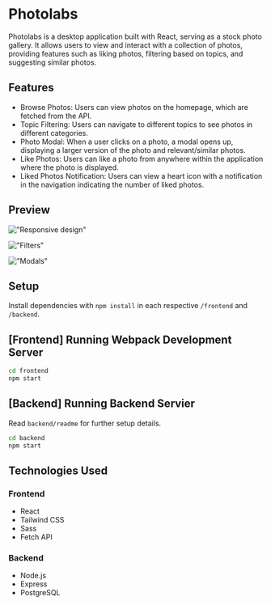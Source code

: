 # Photolabs
Photolabs is a desktop application built with React, serving as a stock photo gallery. It allows users to view and interact with a collection of photos, providing features such as liking photos, filtering based on topics, and suggesting similar photos.

## Features
- Browse Photos: Users can view photos on the homepage, which are fetched from the API.
- Topic Filtering: Users can navigate to different topics to see photos in different categories.
- Photo Modal: When a user clicks on a photo, a modal opens up, displaying a larger version of the photo and relevant/similar photos.
- Like Photos: Users can like a photo from anywhere within the application where the photo is displayed.
- Liked Photos Notification: Users can view a heart icon with a notification in the navigation indicating the number of liked photos.

## Preview

!["Responsive design"](https://github.com/itiand/photolabs/blob/main/frontend/docs/layout-change.gif?raw=true)


!["Filters"](https://github.com/itiand/photolabs/blob/main/frontend/docs/likes-and-filters.gif?raw=true)


!["Modals"](https://github.com/itiand/photolabs/blob/main/frontend/docs/likes-and-modal.gif?raw=true)

## Setup

Install dependencies with `npm install` in each respective `/frontend` and `/backend`.

## [Frontend] Running Webpack Development Server

```sh
cd frontend
npm start
```

## [Backend] Running Backend Servier

Read `backend/readme` for further setup details.

```sh
cd backend
npm start
```

## Technologies Used

### Frontend

- React
- Tailwind CSS
- Sass
- Fetch API

### Backend

- Node.js
- Express
- PostgreSQL
